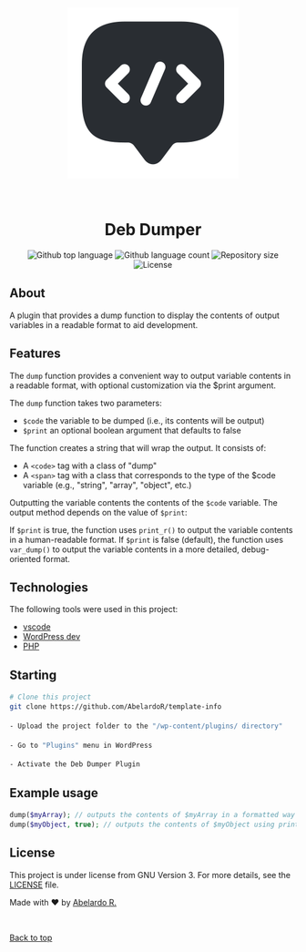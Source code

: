 <div align="center" id="top"> 
  <img src="./assets/icon.svg" alt="Deb Dumper" />

  &#xa0;

</div>

<h1 align="center">Deb Dumper</h1>

<div align="center">
  <img alt="Github top language" src="https://img.shields.io/github/languages/top/AbelardoR/deb-dumper?color=56BEB8">

  <img alt="Github language count" src="https://img.shields.io/github/languages/count/AbelardoR/deb-dumper?color=56BEB8">

  <img alt="Repository size" src="https://img.shields.io/github/repo-size/AbelardoR/deb-dumper?color=56BEB8">

  <img alt="License" src="https://img.shields.io/github/license/AbelardoR/deb-dumper?color=56BEB8">

</div>

## About ##

A plugin that provides a dump function to display the contents of output variables in a readable format to aid development.

## Features ##

The `dump` function provides a convenient way to output variable contents in a readable format, with optional customization via the $print argument.

The `dump` function takes two parameters:
  * `$code` the variable to be dumped (i.e., its contents will be output)
  * `$print` an optional boolean argument that defaults to false

The function creates a string that will wrap the output. It consists of:
  * A `<code>` tag with a class of "dump"
  * A `<span>` tag with a class that corresponds to the type of the $code variable (e.g., "string", "array", "object", etc.)

Outputting the variable contents
the contents of the `$code` variable. The output method depends on the value of `$print`:

If `$print` is true, the function uses `print_r()` to output the variable contents in a human-readable format.
If `$print` is false (default), the function uses `var_dump()` to output the variable contents in a more detailed, debug-oriented format.

## Technologies ##

The following tools were used in this project:

- [vscode](https://code.visualstudio.com/)
- [WordPress dev](https://developer.wordpress.org/)
- [PHP](https://www.php.net/)

## Starting ##

```bash
# Clone this project
git clone https://github.com/AbelardoR/template-info

- Upload the project folder to the "/wp-content/plugins/ directory"

- Go to "Plugins" menu in WordPress

- Activate the Deb Dumper Plugin 

```
## Example usage ##
```php
dump($myArray); // outputs the contents of $myArray in a formatted way
dump($myObject, true); // outputs the contents of $myObject using print_r()
```
## License ##

This project is under license from GNU Version 3. For more details, see the [LICENSE](LICENSE.md) file.


Made with :heart: by <a href="https://github.com/AbelardoR" target="_blank">Abelardo R.</a>

&#xa0;

<a href="#top">Back to top</a>